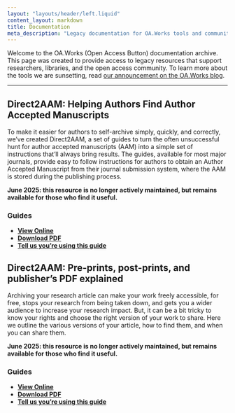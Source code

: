 ```yaml
---
layout: "layouts/header/left.liquid"
content_layout: markdown
title: Documentation
meta_description: "Legacy documentation for OA.Works tools and community resources, including Direct2AAM."
---
```


Welcome to the OA.Works (Open Access Button) documentation archive. This page was created to provide access to legacy resources that support researchers, libraries, and the open access community. To learn more about the tools we are sunsetting, read [our announcement on the OA.Works blog](https://blog.oa.works/sunsetting-the-open-access-button-instantill/).

---

## Direct2AAM: Helping Authors Find Author Accepted Manuscripts 

To make it easier for authors to self-archive simply, quickly, and correctly, we’ve created Direct2AAM, a set of guides to turn the often unsuccessful hunt for author accepted manuscripts (AAM) into a simple set of instructions that’ll always bring results. The guides, available for most major journals, provide easy to follow instructions for authors to obtain an Author Accepted Manuscript from their journal submission system, where the AAM is stored during the publishing process.

**June 2025: this resource is no longer actively maintained, but remains available for those who find it useful.**

### Guides

- [**View Online**](https://docs.google.com/document/d/1E8nSWyMwCHyJgiKpwDS6dYK14Efm99Fa2LZ97TG0NXw/edit?usp=sharing)
- [**Download PDF**](https://docs.google.com/document/d/1E8nSWyMwCHyJgiKpwDS6dYK14Efm99Fa2LZ97TG0NXw/export?format=pdf)
- [**Tell us you’re using this guide**](https://docs.google.com/forms/d/e/1FAIpQLSeGyTupl6M2-mIZV4FkSIdiRPjH_t350JfzHwC1sPJEOMks3Q/viewform)


## Direct2AAM: Pre-prints, post-prints, and publisher’s PDF explained

Archiving your research article can make your work freely accessible, for free, stops your research from being taken down, and gets you a wider audience to increase your research impact. But, it can be a bit tricky to know your rights and choose the right version of your work to share. Here we outline the various versions of your article, how to find them, and when you can share them.

**June 2025: this resource is no longer actively maintained, but remains available for those who find it useful.**

### Guides

- [**View Online**](https://docs.google.com/document/d/1c3OUNmGtWcW0_zqb3Z9vJehQpzckJLni1aG0SBBPNUQ/edit?usp=sharing)
- [**Download PDF**](https://docs.google.com/document/d/1c3OUNmGtWcW0_zqb3Z9vJehQpzckJLni1aG0SBBPNUQ/export?format=pdf)
- [**Tell us you’re using this guide**](https://docs.google.com/forms/d/e/1FAIpQLSdGNV1kMFZecQD8Qtqcfu_jru4jLvejU7wPu5kzjOgpFn3ZTQ/viewform?usp=sf_link)



